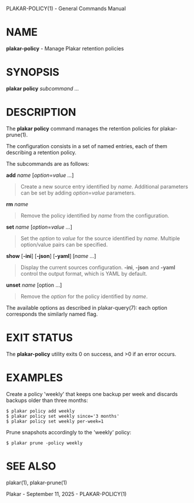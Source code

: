 PLAKAR-POLICY(1) - General Commands Manual

# NAME

**plakar-policy** - Manage Plakar retention policies

# SYNOPSIS

**plakar&nbsp;policy**
*subcommand&nbsp;...*

# DESCRIPTION

The
**plakar policy**
command manages the retention policies for
plakar-prune(1).

The configuration consists in a set of named entries, each of them
describing a retention policy.

The subcommands are as follows:

**add** *name* \[*option*=*value ...*]

> Create a new source entry identified by
> *name*.
> Additional parameters can be set by adding
> *option*=*value*
> parameters.

**rm** *name*

> Remove the policy identified by
> *name*
> from the configuration.

**set** *name* \[*option*=*value ...*]

> Set the
> *option*
> to
> *value*
> for the source identified by
> *name*.
> Multiple option/value pairs can be specified.

**show**
\[**-ini**]
\[**-json**]
\[**-yaml**]
\[*name ...*]

> Display the current sources configuration.
> **-ini**,
> **-json**
> and
> **-yaml**
> control the output format, which is YAML by default.

**unset** *name* \[option ...]

> Remove the
> *option*
> for the policy identified by
> *name*.

The available options as described in
plakar-query(7):
each option corresponds the similarly named flag.

# EXIT STATUS

The **plakar-policy** utility exits&#160;0 on success, and&#160;&gt;0 if an error occurs.

# EXAMPLES

Create a policy
'weekly'
that keeps one backup per week and discards backups older than three
months:

	$ plakar policy add weekly
	$ plakar policy set weekly since='3 months'
	$ plakar policy set weekly per-week=1

Prune snapshots accordingly to the
'weekly'
policy:

	$ plakar prune -policy weekly

# SEE ALSO

plakar(1),
plakar-prune(1)

Plakar - September 11, 2025 - PLAKAR-POLICY(1)
